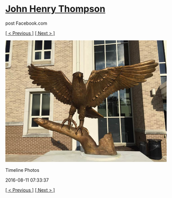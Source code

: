 # [John Henry Thompson](../README.md)
post Facebook.com

[[ < Previous ]](2016-08-12-2.md) [[ Next > ]](2016-08-11-2.md)

[![](../media/2016-08-11/Timeline-Photos.jpg)](../README.md)

Timeline Photos

2016-08-11 07:33:37

[[ < Previous ]](2016-08-12-2.md) [[ Next > ]](2016-08-11-2.md)